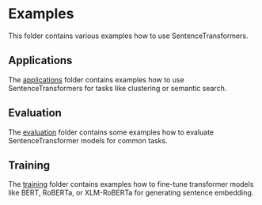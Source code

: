# Examples
This folder contains various examples how to use SentenceTransformers.


## Applications
The [applications](applications/) folder contains examples how to use SentenceTransformers for tasks like clustering or semantic search.

## Evaluation
The [evaluation](evaluation/) folder contains some examples how to evaluate SentenceTransformer models for common tasks.

## Training 
The [training](training/) folder contains examples how to fine-tune transformer models like BERT, RoBERTa, or XLM-RoBERTa for generating sentence embedding.
